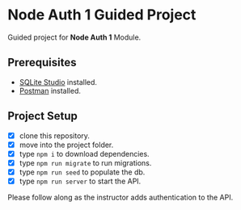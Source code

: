 # Node Auth 1 Guided Project

Guided project for **Node Auth 1** Module.

## Prerequisites

- [SQLite Studio](https://sqlitestudio.pl/index.rvt?act=download) installed.
- [Postman](https://www.postman.com/) installed.

## Project Setup

- [X] clone this repository.
- [X] move into the project folder.
- [X] type `npm i` to download dependencies.
- [X] type `npm run migrate` to run migrations.
- [X] type `npm run seed` to populate the db.
- [X] type `npm run server` to start the API.

Please follow along as the instructor adds authentication to the API.
